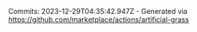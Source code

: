 Commits: 2023-12-29T04:35:42.947Z - Generated via https://github.com/marketplace/actions/artificial-grass
<br>
